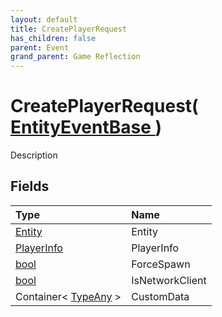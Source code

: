 ```yaml
---
layout: default
title: CreatePlayerRequest
has_children: false
parent: Event
grand_parent: Game Reflection
---
```

# CreatePlayerRequest( [ EntityEventBase ](/riftbreaker-wiki/docs/game-reflection/events/entity_event_base/) )
Description 

## Fields

| Type | Name |
|:----------|:--------------|
| [Entity](/riftbreaker-wiki/docs/game-reflection/classes/entity/) | Entity |
| [PlayerInfo](/riftbreaker-wiki/docs/game-reflection/classes/player_info/) | PlayerInfo |
| [bool](/riftbreaker-wiki/docs/game-reflection/components/bool/) | ForceSpawn |
| [bool](/riftbreaker-wiki/docs/game-reflection/components/bool/) | IsNetworkClient |
| Container< [TypeAny](/riftbreaker-wiki/docs/game-reflection/components/type_any/) > | CustomData |

